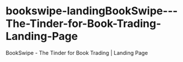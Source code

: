 # bookswipe-landingBookSwipe---The-Tinder-for-Book-Trading-Landing-Page
BookSwipe - The Tinder for Book Trading | Landing Page
